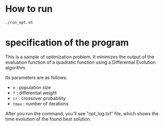 # How to run

```
./run_opt.sh
```

# specification of the program

This is a sample of optimization problem.
It minimizes the output of the evaluation function of a quadratic function using a Differential Evolution algorithm.

Its parameters are as follows:

- `n` : population size
- `f` : differential weight
- `cr` : crossover probability
- `tmax` : number of iterations

After you run the command, you'll see "opt_log.txt" file, which shows the time evolution of the found best solution.

